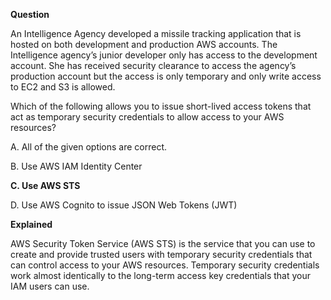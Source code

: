 **Question**

An Intelligence Agency developed a missile tracking application that is hosted on both development and production AWS accounts. The Intelligence agency’s junior developer only has access to the development account. She has received security clearance to access the agency’s production account but the access is only temporary and only write access to EC2 and S3 is allowed.

Which of the following allows you to issue short-lived access tokens that act as temporary security credentials to allow access to your AWS resources?

A. All of the given options are correct.

B. Use AWS IAM Identity Center

**C. Use AWS STS**

D. Use AWS Cognito to issue JSON Web Tokens (JWT)

**Explained**

AWS Security Token Service (AWS STS) is the service that you can use to create and provide trusted users with temporary security credentials that can control access to your AWS resources. Temporary security credentials work almost identically to the long-term access key credentials that your IAM users can use.